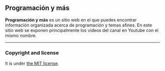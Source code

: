 Programación y más
---
**Programación y más** es un sitio web en el que puedes encontrar información organizada acerca de programación y temas afines.
En este sitio web se exponen principalmente los videos del canal en Youtube con el mismo nombre.

---

### Copyright and license

It is under [the MIT license](/LICENSE).